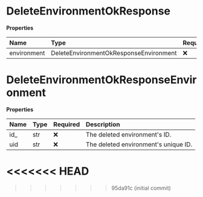 # DeleteEnvironmentOkResponse

**Properties**

| Name        | Type                                   | Required | Description |
| :---------- | :------------------------------------- | :------- | :---------- |
| environment | DeleteEnvironmentOkResponseEnvironment | ❌       |             |

# DeleteEnvironmentOkResponseEnvironment

**Properties**

| Name | Type | Required | Description                          |
| :--- | :--- | :------- | :----------------------------------- |
| id\_ | str  | ❌       | The deleted environment's ID.        |
| uid  | str  | ❌       | The deleted environment's unique ID. |
<<<<<<< HEAD
=======

<!-- This file was generated by liblab | https://liblab.com/ -->
>>>>>>> 95da91c (initial commit)
